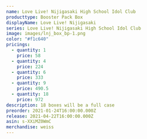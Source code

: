 ```yaml
---
name: Love Live! Nijigasaki High School Idol Club
producttype: Booster Pack Box
displayName: Love Live! Nijigasaki
series: Love Live! Nijigasaki High School Idol Club
image: images/lnj_box_bp-1.png
color: "#f1c640"
pricings:
  - quantity: 1
    price: 58
  - quantity: 4
    price: 224
  - quantity: 6
    price: 333
  - quantity: 9
    price: 490.5
  - quantity: 18
    price: 972
description: 18 boxes will be a full case
preorder: 2021-01-24T16:00:00.000Z
release: 2021-04-22T16:00:00.000Z
asin: s-XXiMZ0WmC
merchandise: weiss
---
```

